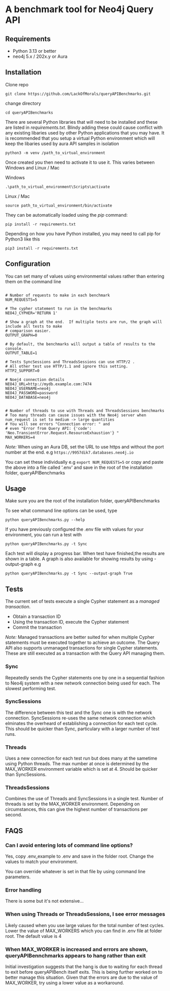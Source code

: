 # A benchmark tool for Neo4j Query API

## Requirements

- Python 3.13 or better
- neo4j 5.x / 202x.y or Aura

## Installation

Clone repo

```Text
git clone https://github.com/LackOfMorals/queryAPIBenchmarks.git
```

change directory

```
cd queryAPIBenchmarks
```

There are several Python libraries that will need to be installed and these are listed in _requirements.txt_. Blindy adding these could cause conflict with any existing libaries used by other Python applications that you may have. It is recommended that you setup a virtual Python environment which will keep the libaries used by aura API samples in isolation

```
python3 -m venv /path_to_virtual_environment

```

Once created you then need to activate it to use it. This varies between Windows and Linux / Mac

Windows

```
.\path_to_virtual_environment\Scripts\activate
```

Linux / Mac

```
source path_to_virtual_environment/bin/activate
```

They can be automatically loaded using the _pip_ command:

```
pip install -r requirements.txt
```

Depending on how you have Python installed, you may need to call pip for Python3 like this

```
pip3 install -r requirements.txt
```

## Configuration

You can set many of values using environmental values rather than entering them on the command line

```Text

# Number of requests to make in each benchmark
NUM_REQUESTS=5

# The cypher statement to run in the benchmarks
NEO4J_CYPHER='RETURN 1'

# Show a graph at the end.  If multiple tests are run, the graph will include all tests to make
# comparison easier.
OUTPUT_GRAPH=0

# By default, the benchmarks will output a table of results to the console.
OUTPUT_TABLE=1

# Tests SyncSessions and ThreadsSessions can use HTTP/2 .
# All other test use HTTP/1.1 and ignore this setting.
HTTP2_SUPPORT=0

# Noej4 connection details
NEO4J_URL=http://mydb.example.com:7474
NEO4J_USERNAME=neo4j
NEO4J_PASSWORD=password
NEO4J_DATABASE=neo4j


# Number of threads to use with Threads and ThreadsSessions benchmarks
# Too many threads can cause issues with the Neo4j server when num_request is set to medium -> large quantities
# You will see errors "Connection error: " and
# even "Error from Query API: {'code': 'Neo.TransientError.Request.ResourceExhaustion'} "
MAX_WORKERS=4

```

_Note:_ When using an Aura DB, set the URL to use https and without the port number at the end. e.g `https://9957dik7.databases.neo4j.io`

You can set these individually e.g `export NUM_REQUESTS=5` or copy and paste the above into a file called '.env' and save in the root of the installation folder, queryAPIBenchmarks

## Usage

Make sure you are the root of the installation folder, queryAPIBenchmarks

To see what command line options can be used, type

```
python queryAPIBenchmarks.py --help
```

If you have previously configured the .env file with values for your environment, you can run a test with

```
python queryAPIBenchmarks.py -t Sync
```

Each test will display a progress bar. When test have finished,the results are shown in a table. A graph is also available for showing results by using -output-graph e.g

```
python queryAPIBenchmarks.py -t Sync --output-graph True
```

## Tests

The current set of tests execute a single Cypher statement as a _managed transaction_.

- Obtain a transaction ID
- Using the transaction ID, execute the Cypher statement
- Commit the transaction

_Note:_ Managed transactions are better suited for when multiple Cypher statements must be executed together to achieve an outcome. The Query API also supports unmanaged transactions for single Cypher statements. These are still executed as a transaction with the Query API managing them.

### Sync

Repeatedly sends the Cypher statements one by one in a sequential fashion to Neo4j system with a new network connection being used for each. The slowest performing test.

### SyncSessions

The difference between this test and the Sync one is with the network connection. SyncSessions re-uses the same network connection which elminates the overheard of establishing a connection for each test cycle. This should be quicker than Sync, particulary with a larger number of test runs.

### Threads

Uses a new connection for each test run but does many at the sametime using Python threads. The max number at once is determined by the MAX_WORKER environment variable which is set at 4. Should be quicker than SyncSessions.

### ThreadsSessions

Combines the use of Threads and SyncSessions in a single test. Number of threads is set by the MAX_WORKER environment. Depending on circumstances, this can give the highest number of transactions per second.

## FAQS

### Can I avoid entering lots of command line options?

Yes, copy .env_example to .env and save in the folder root. Change the values to match your environment.

You can override whatever is set in that file by using command line parameters.

### Error handling

There is some but it's not extensive...

### When using Threads or ThreadsSessions, I see error messages

Likely caused when you use large values for the total number of test cycles. Lower the value of MAX_WORKERS which you can find in .env file at folder root. The default value is 4

### When MAX_WORKER is increased and errors are shown, queryAPIBennchmarks appears to hang rather than exit

Initial investigation suggests that the hang is due to waiting for each thread to exit before queryAPIBench itself exits. This is being further worked on to better manage this situation. Given that the errors are due to the value of MAX_WORKER, try using a lower value as a workaround.
